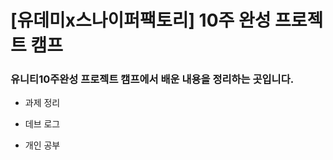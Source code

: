 # [유데미x스나이퍼팩토리] 10주 완성 프로젝트 캠프
### 유니티10주완성 프로젝트 캠프에서 배운 내용을 정리하는 곳입니다.

* 과제 정리

* 데브 로그

* 개인 공부
  
